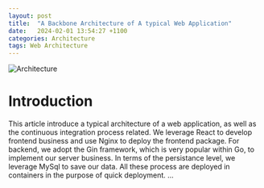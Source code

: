 ```yaml
---
layout: post
title:  "A Backbone Architecture of A typical Web Application"
date:   2024-02-01 13:54:27 +1100
categories: Architecture
tags: Web Architecture
---
```


![Architecture](/assets/images/web-archi/archi.png)

# Introduction
This article introduce a typical architecture of a web application, as well
as the continuous integration process related. We leverage React to develop frontend 
business and use Nginx to deploy the frontend package. For backend, we adopt the Gin framework, 
which is very popular within Go, to implement our server business. In terms of the persistance level, 
we leverage MySql to save our data. All these process are deployed in containers in the purpose of quick
deployment.
...
